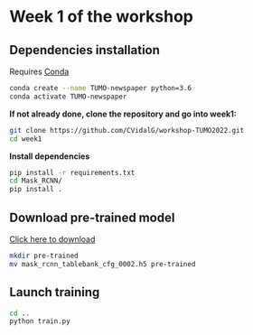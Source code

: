 # Week 1 of the workshop

## Dependencies installation

Requires [Conda](https://docs.conda.io/en/latest/miniconda.html)

```bash
conda create --name TUMO-newspaper python=3.6
conda activate TUMO-newspaper
```

**If not already done, clone the repository and go into week1:**

```bash
git clone https://github.com/CVidalG/workshop-TUMO2022.git
cd week1
```

**Install dependencies**

```bash
pip install -r requirements.txt 
cd Mask_RCNN/
pip install .
```

## Download pre-trained model

[Click here to download](https://www.dropbox.com/s/dcl53rl3xqndfdx/mask_rcnn_tablebank_cfg_0002.h5?dl=1)

```bash
mkdir pre-trained
mv mask_rcnn_tablebank_cfg_0002.h5 pre-trained
```

## Launch training

```bash
cd ..
python train.py
```